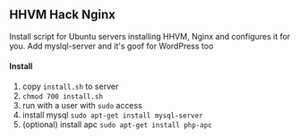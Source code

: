 ## HHVM Hack Nginx

Install script for Ubuntu servers installing HHVM, Nginx and configures it for you.
Add myslql-server and it's goof for WordPress too

#### Install 
1. copy `install.sh` to server
2. `chmod 700 install.sh`
3. run with a user with `sudo` access
4. install mysql `sudo apt-get install mysql-server`
5. (optional) install apc `sudo apt-get install php-apc`

